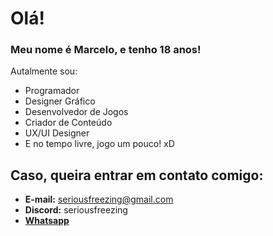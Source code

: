 # Olá!
### Meu nome é Marcelo, e tenho 18 anos!

Autalmente sou:
- Programador 
- Designer Gráfico
- Desenvolvedor de Jogos
- Criador de Conteúdo
- UX/UI Designer
- E no tempo livre, jogo um pouco! xD
## Caso, queira entrar em contato comigo:
- **E-mail:** seriousfreezing@gmail.com
- **Discord:** seriousfreezing
- [**Whatsapp**](https://api.whatsapp.com/send?l=pt-BR&phone=85994115037)
